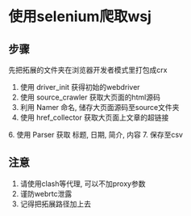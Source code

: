 # 使用selenium爬取wsj

## 步骤
先把拓展的文件夹在浏览器开发者模式里打包成crx

1. 使用 driver_init 获得初始的webdriver
2. 使用 source_crawler 获取大页面的html源码
3. 利用 Namer 命名, 储存大页面源码至source文件夹
4. 使用 href_collector 获取大页面上文章的超链接

[//]: # (5. 使用 article_ori_code 输入超链接获取 文章页面源码)
6. 使用 Parser 获取 标题, 日期, 简介, 内容
7. 保存至csv

## 注意
1. 请使用clash等代理, 可以不加proxy参数
2. 谨防webrtc泄露
3. 记得把拓展路径加上去

